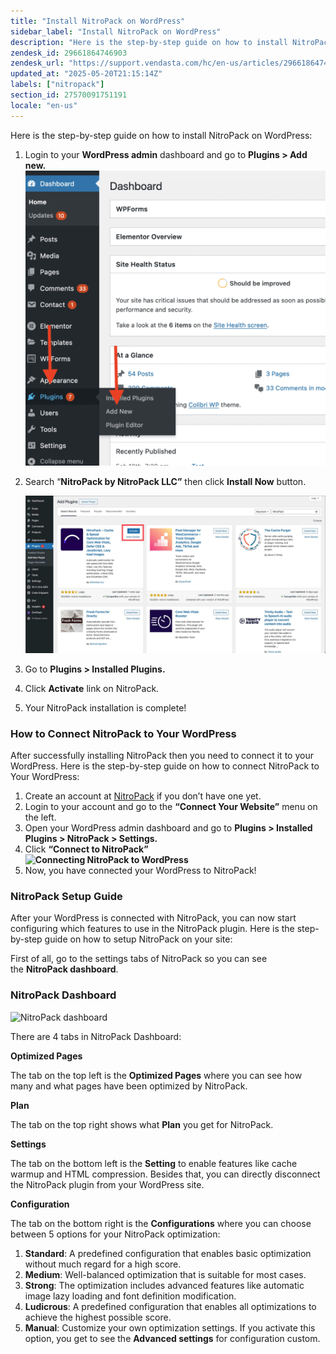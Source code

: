 ```yaml
---
title: "Install NitroPack on WordPress"
sidebar_label: "Install NitroPack on WordPress"
description: "Here is the step-by-step guide on how to install NitroPack on WordPress:  \n \n \n  Login to your   WordPress admin   dashboard and go to     Plugins &gt; Add ne"
zendesk_id: 29661864746903
zendesk_url: "https://support.vendasta.com/hc/en-us/articles/29661864746903-Install-NitroPack-on-WordPress"
updated_at: "2025-05-20T21:15:14Z"
labels: ["nitropack"]
section_id: 27570091751191
locale: "en-us"
---
```


Here is the step-by-step guide on how to install NitroPack on WordPress:

1.  Login to your **WordPress admin** dashboard and go to **Plugins > Add new.  
    ![Add new plugin NitroPack](./img/29661864746903-25d14fbe3a.png)**
2.  Search “**NitroPack by NitroPack LLC”** then click **Install Now** button.  
    
    ![NitroPack Review: Features, Pricing & More (2025)](./img/29661864746903-11f167c649.jpg)
    
3.  Go to **Plugins > Installed Plugins.**
4.  Click **Activate** link on NitroPack.
5.  Your NitroPack installation is complete!

### How to Connect NitroPack to Your WordPress

After successfully installing NitroPack then you need to connect it to your WordPress. Here is the step-by-step guide on how to connect NitroPack to Your WordPress:

1.  Create an account at [NitroPack](https://nitropack.io/) if you don’t have one yet.
2.  Login to your account and go to the **“Connect Your Website”** menu on the left.
3.  Open your WordPress admin dashboard and go to **Plugins > Installed Plugins > NitroPack > Settings.**
4.  Click **“Connect to NitroPack”  
    ![Connecting NitroPack to WordPress](https://artistudio.xyz/wp-content/uploads/2021/11/Connecting-NitroPack-to-WordPress.png)**
5.  Now, you have connected your WordPress to NitroPack!

### NitroPack Setup Guide

After your WordPress is connected with NitroPack, you can now start configuring which features to use in the NitroPack plugin. Here is the step-by-step guide on how to setup NitroPack on your site:

First of all, go to the settings tabs of NitroPack so you can see the **NitroPack dashboard**.

### NitroPack Dashboard

![NitroPack dashboard](https://artistudio.xyz/wp-content/uploads/2021/11/NitroPack-dashboard-1024x495.jpg)

There are 4 tabs in NitroPack Dashboard:

**Optimized Pages**

The tab on the top left is the **Optimized Pages** where you can see how many and what pages have been optimized by NitroPack.

**Plan**

The tab on the top right shows what **Plan** you get for NitroPack. 

**Settings**

The tab on the bottom left is the **Setting** to enable features like cache warmup and HTML compression. Besides that, you can directly disconnect the NitroPack plugin from your WordPress site.

**Configuration**

The tab on the bottom right is the **Configurations** where you can choose between 5 options for your NitroPack optimization:

1.  **Standard**: A predefined configuration that enables basic optimization without much regard for a high score.
2.  **Medium**: Well-balanced optimization that is suitable for most cases.
3.  **Strong**: The optimization includes advanced features like automatic image lazy loading and font definition modification. 
4.  **Ludicrous**: A predefined configuration that enables all optimizations to achieve the highest possible score.
5.  **Manual**: Customize your own optimization settings. If you activate this option, you get to see the **Advanced settings** for configuration custom.
